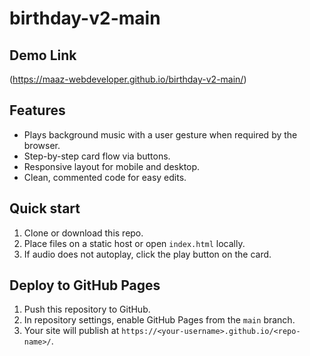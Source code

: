 
# birthday-v2-main

## Demo Link

(https://maaz-webdeveloper.github.io/birthday-v2-main/)
## Features

- Plays background music with a user gesture when required by the browser.
- Step-by-step card flow via buttons.
- Responsive layout for mobile and desktop.
- Clean, commented code for easy edits.

## Quick start

1. Clone or download this repo.
2. Place files on a static host or open `index.html` locally.
3. If audio does not autoplay, click the play button on the card.

## Deploy to GitHub Pages

1. Push this repository to GitHub.
2. In repository settings, enable GitHub Pages from the `main` branch.
3. Your site will publish at `https://<your-username>.github.io/<repo-name>/`.

